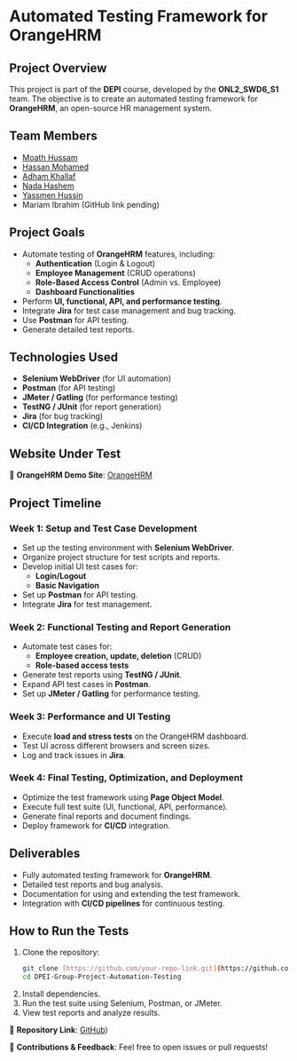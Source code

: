 # Automated Testing Framework for OrangeHRM

## Project Overview
This project is part of the **DEPI** course, developed by the **ONL2_SWD6_S1** team. The objective is to create an automated testing framework for **OrangeHRM**, an open-source HR management system.

## Team Members
- [Moath Hussam](https://github.com/moath62how)  
- [Hassan Mohamed](https://github.com/0Hassan221)  
- [Adham Khallaf](https://github.com/Adhamkhallaf)  
- [Nada Hashem](https://github.com/nadahashem)  
- [Yassmen Hussin](https://github.com/Yassmenhussin)  
- Mariam Ibrahim (GitHub link pending) 

## Project Goals
- Automate testing of **OrangeHRM** features, including:
  - **Authentication** (Login & Logout)  
  - **Employee Management** (CRUD operations)  
  - **Role-Based Access Control** (Admin vs. Employee)  
  - **Dashboard Functionalities**  
- Perform **UI, functional, API, and performance testing**.
- Integrate **Jira** for test case management and bug tracking.
- Use **Postman** for API testing.
- Generate detailed test reports.

## Technologies Used
- **Selenium WebDriver** (for UI automation)  
- **Postman** (for API testing)  
- **JMeter / Gatling** (for performance testing)  
- **TestNG / JUnit** (for report generation)  
- **Jira** (for bug tracking)  
- **CI/CD Integration** (e.g., Jenkins)  

## Website Under Test
🔗 **OrangeHRM Demo Site**: [OrangeHRM](https://opensource-demo.orangehrmlive.com)  

## Project Timeline

### Week 1: Setup and Test Case Development
- Set up the testing environment with **Selenium WebDriver**.
- Organize project structure for test scripts and reports.
- Develop initial UI test cases for:
  - **Login/Logout**
  - **Basic Navigation**
- Set up **Postman** for API testing.
- Integrate **Jira** for test management.

### Week 2: Functional Testing and Report Generation
- Automate test cases for:
  - **Employee creation, update, deletion** (CRUD)
  - **Role-based access tests**  
- Generate test reports using **TestNG / JUnit**.
- Expand API test cases in **Postman**.
- Set up **JMeter / Gatling** for performance testing.

### Week 3: Performance and UI Testing
- Execute **load and stress tests** on the OrangeHRM dashboard.
- Test UI across different browsers and screen sizes.
- Log and track issues in **Jira**.

### Week 4: Final Testing, Optimization, and Deployment
- Optimize the test framework using **Page Object Model**.
- Execute full test suite (UI, functional, API, performance).
- Generate final reports and document findings.
- Deploy framework for **CI/CD** integration.

## Deliverables
- Fully automated testing framework for **OrangeHRM**.
- Detailed test reports and bug analysis.
- Documentation for using and extending the test framework.
- Integration with **CI/CD pipelines** for continuous testing.

## How to Run the Tests
1. Clone the repository:
   ```sh
   git clone [https://github.com/your-repo-link.git](https://github.com/moath62how/DPEI-Group-Project-Automation-Testing)
   cd DPEI-Group-Project-Automation-Testing
   ```
2. Install dependencies.
3. Run the test suite using Selenium, Postman, or JMeter.
4. View test reports and analyze results.


📌 **Repository Link**: [GitHub](https://github.com/moath62how/DPEI-Group-Project-Automation-Testing))  

🚀 **Contributions & Feedback**: Feel free to open issues or pull requests!

